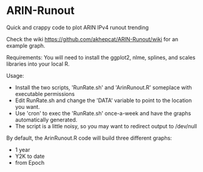 ARIN-Runout
===========

Quick and crappy code to plot ARIN IPv4 runout trending

Check the wiki https://github.com/akhepcat/ARIN-Runout/wiki for an example graph.

Requirements:
	You will need to install the  ggplot2, nlme, splines, and scales libraries into your local R.

Usage:
 * Install the two scripts, 'RunRate.sh' and 'ArinRunout.R' someplace with executable permissions
 * Edit RunRate.sh and change the 'DATA' variable to point to the location you want.
 * Use 'cron' to exec the 'RunRate.sh' once-a-week and have the graphs automatically generated.
 * The script is a little noisy, so you may want to redirect output to /dev/null


By default, the ArinRunout.R code will build three different graphs:
 * 1 year
 * Y2K  to date
 * from Epoch


